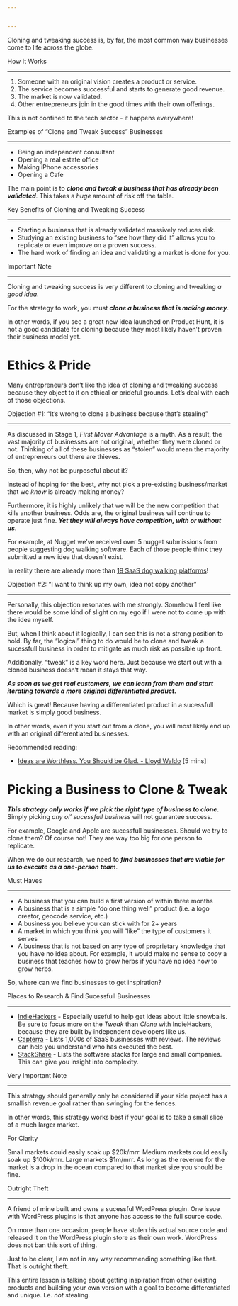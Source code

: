 ```yaml
---


---
```


<p>Cloning and tweaking success is, by far, the most common way businesses come to life across the globe.</p>
<p>How It Works</p>
<hr>
<ol>
<li>Someone with an original vision creates a product or service.</li>
<li>The service becomes successful and starts to generate good revenue.</li>
<li>The market is now validated.</li>
<li>Other entrepreneurs join in the good times with their own offerings.</li>
</ol>
<p>This is not confined to the tech sector - it happens everywhere!</p>
<p>Examples of “Clone and Tweak Success” Businesses</p>
<hr>
<ul>
<li>Being an independent consultant</li>
<li>Opening a real estate office</li>
<li>Making iPhone accessories</li>
<li>Opening a Cafe</li>
</ul>
<p>The main point is to  <strong><em>clone and tweak a business that has already been validated</em></strong>. This takes a  <em>huge</em>  amount of risk off the table.</p>
<p>Key Benefits of Cloning and Tweaking Success</p>
<hr>
<ul>
<li>Starting a business that is already validated massively reduces risk.</li>
<li>Studying an existing business to “see how they did it” allows you to replicate or even improve on a proven success.</li>
<li>The hard work of finding an idea and validating a market is done for you.</li>
</ul>
<p>Important Note</p>
<hr>
<p>Cloning and tweaking success is very different to cloning and tweaking  <em>a good idea</em>.</p>
<p>For the strategy to work, you must  <strong><em>clone a business that is making money</em></strong>.</p>
<p>In other words, if you see a great new idea launched on Product Hunt, it is not a good candidate for cloning because they most likely haven’t proven their business model yet.</p>
<h1 id="ethics--pride">Ethics &amp; Pride</h1>
<p>Many entrepreneurs don’t like the idea of cloning and tweaking success because they object to it on ethical or prideful grounds. Let’s deal with each of those objections.</p>
<p>Objection #1: “It’s wrong to clone a business because that’s stealing”</p>
<hr>
<p>As discussed in Stage 1,  <em>First Mover Advantage</em>  is a myth. As a result, the vast majority of businesses are not original, whether they were cloned or not. Thinking of all of these businesses as “stolen” would mean the majority of entrepreneurs out there are thieves.</p>
<p>So, then, why not be purposeful about it?</p>
<p>Instead of hoping for the best, why not pick a pre-existing business/market that we  <em>know</em>  is already making money?</p>
<p>Furthermore, it is highly unlikely that we will be the new competition that kills another business. Odds are, the original business will continue to operate just fine.  <strong><em>Yet they will always have competition, with or without us</em></strong>.</p>
<p>For example, at Nugget we’ve received over 5 nugget submissions from people suggesting dog walking software. Each of those people think they submitted a new idea that doesn’t exist.</p>
<p>In reality there are already more than  <a href="https://www.capterra.com/pet-sitting-software/">19 SaaS dog walking platforms</a>!</p>
<p>Objection #2: “I want to think up my own, idea not copy another”</p>
<hr>
<p>Personally, this objection resonates with me strongly. Somehow I feel like there would be some kind of slight on my ego if I were not to come up with the idea myself.</p>
<p>But, when I think about it logically, I can see this is not a strong position to hold. By far, the “logical” thing to do would be to clone and tweak a sucessfull business in order to mitigate as much risk as possible up front.</p>
<p>Additionally, “tweak” is a key word here. Just because we start out with a cloned business doesn’t mean it stays that way.</p>
<p><strong><em>As soon as we get real customers, we can learn from them and start iterating towards a more original differentiated product.</em></strong></p>
<p>Which is great! Because having a differentiated product in a sucessfull market is simply good business.</p>
<p>In other words, even if you start out from a clone, you will most likely end up with an original differentiated businesses.</p>
<p>Recommended reading:</p>
<ul>
<li><a href="https://startupyard.com/ideas-worthless-glad/">Ideas are Worthless. You Should be Glad. - Lloyd Waldo</a>  [5 mins]</li>
</ul>
<h1 id="picking-a-business-to-clone--tweak">Picking a Business to Clone &amp; Tweak</h1>
<p><strong><em>This strategy only works if we pick the right type of business to clone</em></strong>. Simply picking  <em>any ol’ sucessfull business</em>  will not guarantee success.</p>
<p>For example, Google and Apple are sucessfull businesses. Should we try to clone them? Of course not! They are way too big for one person to replicate.</p>
<p>When we do our research, we need to  <strong><em>find businesses that are viable for us to execute as a one-person team</em></strong>.</p>
<p>Must Haves</p>
<hr>
<ul>
<li>A business that you can build a first version of within three months</li>
<li>A business that is a simple “do one thing well” product (i.e. a logo creator, geocode service, etc.)</li>
<li>A business you believe you can stick with for 2+ years</li>
<li>A market in which you think you will “like” the type of customers it serves</li>
<li>A business that is not based on any type of proprietary knowledge that you have no idea about. For example, it would make no sense to copy a business that teaches how to grow herbs if you have no idea how to grow herbs.</li>
</ul>
<p>So, where can we find businesses to get inspiration?</p>
<p>Places to Research &amp; Find Sucessfull Businesses</p>
<hr>
<ul>
<li><a href="https://www.indiehackers.com/products">IndieHackers</a>  - Especially useful to help get ideas about little snowballs. Be sure to focus more on the  <em>Tweak</em>  than  <em>Clone</em>  with IndieHackers, because they are built by independent developers like us.</li>
<li><a href="https://www.capterra.com/">Capterra</a>  - Lists 1,000s of SaaS businesses with reviews. The reviews can help you understand who has executed the best.</li>
<li><a href="https://stackshare.io/stacks#!">StackShare</a>  - Lists the software stacks for large and small companies. This can give you insight into complexity.</li>
</ul>
<p>Very Important Note</p>
<hr>
<p>This strategy should generally only be considered if your side project has a smallish revenue goal rather than swinging for the fences.</p>
<p>In other words, this strategy works best if your goal is to take a small slice of a much larger market.</p>
<p>For Clarity</p>
<p>Small markets could easily soak up $20k/mrr. Medium markets could easily soak up $100k/mrr. Large markets $1m/mrr. As long as the revenue for the market is a drop in the ocean compared to that market size you should be fine.</p>
<p>Outright Theft</p>
<hr>
<p>A friend of mine built and owns a sucessful WordPress plugin. One issue with WordPress plugins is that anyone has access to the full source code.</p>
<p>On more than one occasion, people have stolen his actual source code and released it on the WordPress plugin store as their own work. WordPress does not ban this sort of thing.</p>
<p>Just to be clear, I am not in any way recommending something like that. That is outright theft.</p>
<p>This entire lesson is talking about getting inspiration from other existing products and building your own version with a goal to become differentiated and unique. I.e.  <em>not</em>  stealing.</p>

